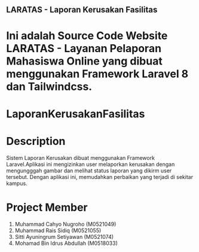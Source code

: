 ## LARATAS - Laporan Kerusakan Fasilitas

Ini adalah Source Code Website LARATAS - Layanan Pelaporan Mahasiswa Online yang dibuat menggunakan Framework Laravel 8 dan Tailwindcss.
=======
# LaporanKerusakanFasilitas

# Description
Sistem Laporan Kerusakan dibuat menggunakan Framework Laravel.Aplikasi ini mengizinkan user melaporkan kerusakan dengan mengungggah gambar dan melihat status laporan yang dikirm user tersebut. Dengan aplikasi ini, memudahkan perbaikan yang terjadi di sekitar kampus. 

# Project Member

1. Muhammad Cahyo Nugroho (M0521049)
2. Muhammad Rais Sidiq (M0521055)
3. Sitti Ayuningrum Setiyawan (M0521074)
4. Mohamad Bin Idrus Abdullah (M0518033)
